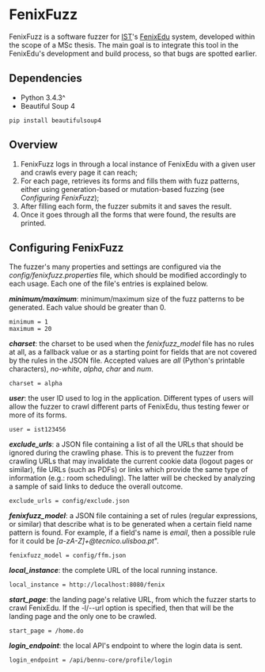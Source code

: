 # FenixFuzz
FenixFuzz is a software fuzzer for [IST](http://tecnico.ulisboa.pt/)'s [FenixEdu](http://fenixedu.org/) system, developed within the scope of a MSc thesis. The main goal is to integrate this tool in the FenixEdu's development and build process, so that bugs are spotted earlier.

## Dependencies
- Python 3.4.3^
- Beautiful Soup 4

<!-- -->

	pip install beautifulsoup4

## Overview
1. FenixFuzz logs in through a local instance of FenixEdu with a given user and crawls every page it can reach;
2. For each page, retrieves its forms and fills them with fuzz patterns, either using generation-based or mutation-based fuzzing (see *Configuring FenixFuzz*);
3. After filling each form, the fuzzer submits it and saves the result.
4. Once it goes through all the forms that were found, the results are printed.

## Configuring FenixFuzz
The fuzzer's many properties and settings are configured via the *config/fenixfuzz.properties* file, which should be modified accordingly to each usage. Each one of the file's entries is explained below.

__*minimum/maximum*__: minimum/maximum size of the fuzz patterns to be generated. Each value should be greater than 0.

	minimum = 1
	maximum = 20

__*charset*__:  the charset to be used when the *fenixfuzz_model* file has no rules at all, as a fallback value or as a starting point for fields that are not covered by the rules in the JSON file. Accepted values are *all* (Python's printable characters), *no-white*, *alpha*, *char* and *num*.

	charset = alpha

__*user*__: the user ID used to log in the application. Different types of users will allow the fuzzer to crawl different parts of FenixEdu, thus testing fewer or more of its forms.

	user = ist123456

__*exclude_urls*__: a JSON file containing a list of all the URLs that should be ignored during the crawling phase. This is to prevent the fuzzer from crawling URLs that may invalidate the current cookie data (logout pages or similar), file URLs (such as PDFs) or links which provide the same type of information (e.g.: room scheduling). The latter will be checked by analyzing a sample of said links to deduce the overall outcome.

	exclude_urls = config/exclude.json

__*fenixfuzz_model*__: a JSON file containing a set of rules (regular expressions, or similar) that describe what is to be generated when a certain field name pattern is found. For example, if a field's name is *email*, then a possible rule for it could be *[a-zA-Z]+\@tecnico.ulisboa.pt*".

	fenixfuzz_model = config/ffm.json

__*local_instance*__: the complete URL of the local running instance.

	local_instance = http://localhost:8080/fenix

__*start_page*__: the landing page's relative URL, from which the fuzzer starts to crawl FenixEdu. If the -l/--url option is specified, then that will be the landing page and the only one to be crawled.

	start_page = /home.do

__*login_endpoint*__: the local API's endpoint to where the login data is sent.

	login_endpoint = /api/bennu-core/profile/login
